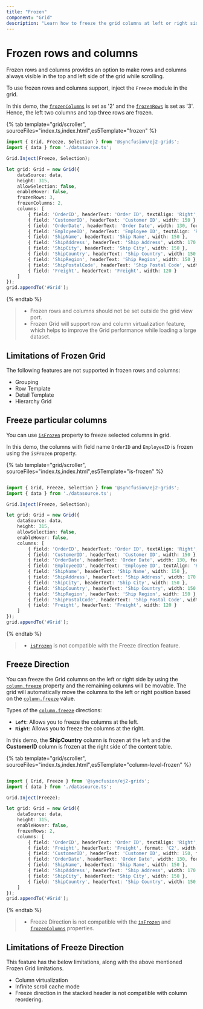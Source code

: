```yaml
---
title: "Frozen"
component: "Grid"
description: "Learn how to freeze the grid columns at left or right side and how to freeze the grid rows at top."
---
```


# Frozen rows and columns

Frozen rows and columns provides an option to make rows and columns always visible in the top and left side of the grid while scrolling.

To use frozen rows and columns support, inject the `Freeze` module in the grid.

In this demo, the [`frozenColumns`](../api/grid/#frozencolumns) is set as '2' and the [`frozenRows`](../api/grid/#frozenrows)
is set as '3'. Hence, the left two columns and top three rows are frozen.

{% tab template="grid/scroller", sourceFiles="index.ts,index.html",es5Template="frozen" %}

```typescript
import { Grid, Freeze, Selection } from '@syncfusion/ej2-grids';
import { data } from './datasource.ts';

Grid.Inject(Freeze, Selection);

let grid: Grid = new Grid({
    dataSource: data,
    height: 315,
    allowSelection: false,
    enableHover: false,
    frozenRows: 3,
    frozenColumns: 2,
    columns: [
        { field: 'OrderID', headerText: 'Order ID', textAlign: 'Right', width: 120 },
        { field: 'CustomerID', headerText: 'Customer ID', width: 150 },
        { field: 'OrderDate', headerText: 'Order Date', width: 130, format: 'yMd', textAlign: 'Right' },
        { field: 'EmployeeID', headerText: 'Employee ID', textAlign: 'Right', width: 120 },
        { field: 'ShipName', headerText: 'Ship Name', width: 150 },
        { field: 'ShipAddress', headerText: 'Ship Address', width: 170 },
        { field: 'ShipCity', headerText: 'Ship City', width: 150 },
        { field: 'ShipCountry', headerText: 'Ship Country', width: 150 },
        { field: 'ShipRegion', headerText: 'Ship Region', width: 150 },
        { field: 'ShipPostalCode', headerText: 'Ship Postal Code', width: 150 },
        { field: 'Freight', headerText: 'Freight', width: 120 }
    ]
});
grid.appendTo('#Grid');

```

{% endtab %}

> * Frozen rows and columns should not be set outside the grid view port.
> * Frozen Grid will support row and column virtualization feature, which helps to improve the Grid performance while loading a large dataset.

## Limitations of Frozen Grid

The following features are not supported in frozen rows and columns:

* Grouping
* Row Template
* Detail Template
* Hierarchy Grid

## Freeze particular columns

You can use [`isFrozen`](../api/grid/column/#isfrozen) property to freeze selected columns in grid.

In this demo, the columns with field name `OrderID` and `EmployeeID` is frozen using
the `isFrozen` property.

{% tab template="grid/scroller", sourceFiles="index.ts,index.html",es5Template="is-frozen" %}

```typescript

import { Grid, Freeze, Selection } from '@syncfusion/ej2-grids';
import { data } from './datasource.ts';

Grid.Inject(Freeze, Selection);

let grid: Grid = new Grid({
    dataSource: data,
    height: 315,
    allowSelection: false,
    enableHover: false,
    columns: [
        { field: 'OrderID', headerText: 'Order ID', textAlign: 'Right', width: 120, isFrozen: true },
        { field: 'CustomerID', headerText: 'Customer ID', width: 150 },
        { field: 'OrderDate', headerText: 'Order Date', width: 130, format: 'yMd', textAlign: 'Right' },
        { field: 'EmployeeID', headerText: 'Employee ID', textAlign: 'Right', width: 120, isFrozen: true },
        { field: 'ShipName', headerText: 'Ship Name', width: 150 },
        { field: 'ShipAddress', headerText: 'Ship Address', width: 170 },
        { field: 'ShipCity', headerText: 'Ship City', width: 150 },
        { field: 'ShipCountry', headerText: 'Ship Country', width: 150 },
        { field: 'ShipRegion', headerText: 'Ship Region', width: 150 },
        { field: 'ShipPostalCode', headerText: 'Ship Postal Code', width: 150 },
        { field: 'Freight', headerText: 'Freight', width: 120 }
    ]
});
grid.appendTo('#Grid');

```

{% endtab %}

> * [`isFrozen`](../api/grid/column/#isfrozen) is not compatible with the Freeze direction feature.

## Freeze Direction

You can freeze the Grid columns on the left or right side by using the [`column.freeze`](../api/grid/column/#freeze) property and the remaining columns will be movable. The grid will automatically move the columns to the left or right position based on the [`column.freeze`](../api/grid/column/#freeze) value.

Types of the [`column.freeze`](../api/grid/column/#freeze) directions:

* **`Left`**: Allows you to freeze the columns at the left.
* **`Right`**: Allows you to freeze the columns at the right.

In this demo, the **ShipCountry** column is frozen at the left and the **CustomerID** column is frozen at the right side of the content table.

{% tab template="grid/scroller", sourceFiles="index.ts,index.html",es5Template="column-level-frozen" %}

```typescript

import { Grid, Freeze } from '@syncfusion/ej2-grids';
import { data } from './datasource.ts';

Grid.Inject(Freeze);

let grid: Grid = new Grid({
    dataSource: data,
    height: 315,
    enableHover: false,
    frozenRows: 2,
    columns: [
        { field: 'OrderID', headerText: 'Order ID', textAlign: 'Right', width: 120 },
        { field: 'Freight', headerText: 'Freight', format: 'C2', width: 120 }
        { field: 'CustomerID', headerText: 'Customer ID', width: 150, freeze: 'Right' },
        { field: 'OrderDate', headerText: 'Order Date', width: 130, format: 'yMd', textAlign: 'Right' },
        { field: 'ShipName', headerText: 'Ship Name', width: 150 },
        { field: 'ShipAddress', headerText: 'Ship Address', width: 170 },
        { field: 'ShipCity', headerText: 'Ship City', width: 150 },
        { field: 'ShipCountry', headerText: 'Ship Country', width: 150, freeze: 'Left' }
    ]
});
grid.appendTo('#Grid');

```

{% endtab %}

> * Freeze Direction is not compatible with the [`isFrozen`](../api/grid/column/#isfrozen) and [`frozenColumns`](../api/grid/#frozencolumns) properties.

## Limitations of Freeze Direction

This feature has the below limitations, along with the above mentioned Frozen Grid limitations.

* Column virtualization
* Infinite scroll cache mode
* Freeze direction in the stacked header is not compatible with column reordering.
